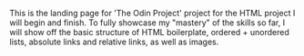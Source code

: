 This is the landing page for 'The Odin Project' project for the HTML project I will begin and finish. To fully showcase my "mastery" of the skills so far, I will show off the basic structure of HTML boilerplate, ordered + unordered lists, absolute links and relative links, as well as images. 